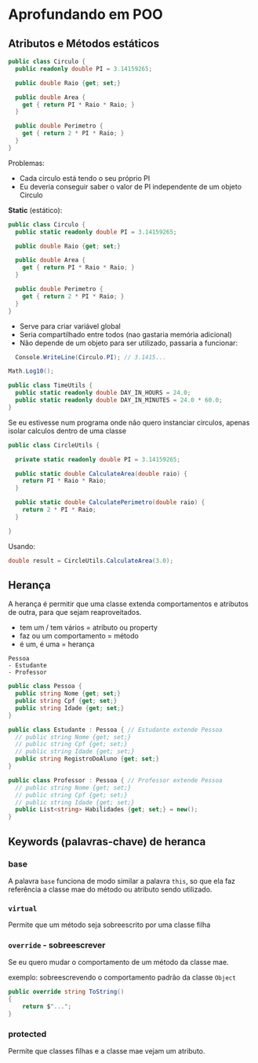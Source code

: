 # Aprofundando em  POO

## Atributos e Métodos estáticos

```cs
public class Circulo {
  public readonly double PI = 3.14159265;

  public double Raio {get; set;}

  public double Area {
    get { return PI * Raio * Raio; }
  }

  public double Perimetro {
    get { return 2 * PI * Raio; }
  }
}
```

Problemas:

- Cada circulo está tendo o seu próprio PI
- Eu deveria conseguir saber o valor de PI independente de um objeto Circulo

**Static** (estático):

```cs
public class Circulo {
  public static readonly double PI = 3.14159265;

  public double Raio {get; set;}

  public double Area {
    get { return PI * Raio * Raio; }
  }

  public double Perimetro {
    get { return 2 * PI * Raio; }
  }
}
```

- Serve para criar variável global
- Seria compartilhado entre todos (nao gastaria memória adicional)
- Não depende de um objeto para ser utilizado, passaria a funcionar:

```cs
  Console.WriteLine(Circulo.PI); // 3.1415...
```

```cs
Math.Log10();
```

```cs
public class TimeUtils {
  public static readonly double DAY_IN_HOURS = 24.0;
  public static readonly double DAY_IN_MINUTES = 24.0 * 60.0;
}
```

Se eu estivesse num programa onde não quero instanciar circulos, apenas isolar calculos dentro de uma classe

```cs
public class CircleUtils {

  private static readonly double PI = 3.14159265;

  public static double CalculateArea(double raio) {
    return PI * Raio * Raio;
  }

  public static double CalculatePerimetro(double raio) {
    return 2 * PI * Raio;
  }

}
```

Usando:

```cs
double result = CircleUtils.CalculateArea(3.0);
```

## Herança

A herança é permitir que uma classe extenda comportamentos e atributos de outra, para que sejam reaproveitados.

- tem um / tem vários = atributo ou property
- faz ou um comportamento = método
- é um, é uma = herança

```
Pessoa
- Estudante
- Professor
```

```cs
public class Pessoa {
  public string Nome {get; set;}
  public string Cpf {get; set;}
  public string Idade {get; set;}
}

public class Estudante : Pessoa { // Estudante extende Pessoa
  // public string Nome {get; set;}
  // public string Cpf {get; set;}
  // public string Idade {get; set;}
  public string RegistroDoAluno {get; set;}
}

public class Professor : Pessoa { // Professor extende Pessoa
  // public string Nome {get; set;}
  // public string Cpf {get; set;}
  // public string Idade {get; set;}
  public List<string> Habilidades {get; set;} = new();
}
```

## Keywords (palavras-chave) de heranca

### base

A palavra `base` funciona de modo similar a palavra `this`, so que ela faz referência a classe mae do método ou atributo sendo utilizado.

### `virtual`

Permite que um método seja sobreescrito por uma classe filha

### `override` - sobreescrever

Se eu quero mudar o comportamento de um método da classe mae.

exemplo: sobreescrevendo o comportamento padrão da classe `Object`

```cs
public override string ToString()
{
    return $"...";
}
```

### protected

Permite que classes filhas e a classe mae vejam um atributo.

